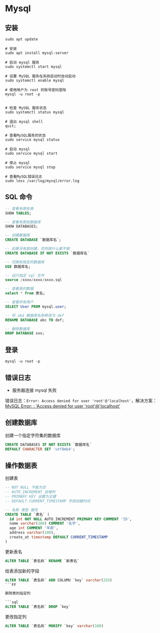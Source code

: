 # Mysql

## 安装

```shell
sudo apt update

# 安装
sudo apt install mysql-server

# 启动 mysql 服务
sudo systemctl start mysql

# 设置 MySQL 服务在系统启动时自动启动
sudo systemctl enable mysql

# 使用用户为 root 的账号密码登陆
mysql -u root -p


# 检查 MySQL 服务状态
sudo systemctl status mysql

# 退出 mysql shell
quit;

# 查看MySQL服务的状态
sudo service mysql status

# 启动 mysql
sudo service mysql start

# 停止 mysql
sudo service mysql stop

# 查看MySQL错误日志
sudo less /var/log/mysql/error.log
```

## SQL 命令

```sql
-- 查看有那些表
SHOW TABLES;

-- 查看有那些数据库
SHOW DATABASES;

-- 创建数据库
CREATE DATABASE `数据库名`;

-- 如果没有就创建，否则就什么都不做
CREATE DATABASE IF NOT EXISTS `数据库名`

-- 切换到指定的数据库
USE 数据库名;

-- 运行指定 sql 文件
source /xxxx/xxxx/xxxx.sql

-- 查看表的数据
select * from 表名;

-- 查看所有用户
SELECT User FROM mysql.user;

-- 将 abd 数据库名称修改为 def
RENAME DATABASE abc TO def;

-- 删除数据库
DROP DATABASE xxx;
```

## 登录

```shell
mysql -u root -p
```

## 错误日志

- 服务器连接 mysql 失败

错误日志：`Error: Access denied for user 'root'@'localhost'`，解决方案：[MySQL Error: : 'Access denied for user 'root'@'localhost'](https://stackoverflow.com/questions/41645309/mysql-error-access-denied-for-user-rootlocalhost)

## 创建数据库

创建一个指定字符集的数据库

```sql
CREATE DATABASES IF NOT EXISTS `数据库名`
DEFAULT CHARACTER SET 'utf8mb4';
```

## 操作数据表

创建表

```sql
-- NOT NULL 不能为空
-- AUTO_INCREMENT 自增列
-- PRIMARY KEY 设置为主键
-- DEFAULT CURRENT_TIMESTAMP 字段创建时间

-- 名称 类型 属性
CREATE TABLE `表名` (
  id int NOT NULL AUTO_INCREMENT PRIMARY KEY COMMENT 'ID',
  name varchar(100) COMMENT '名字',
  age int COMMENT '年龄',
  address varchar(100),
  create_at timestamp DEFAULT CURRENT_TIMESTAMP
)
```

更新表名

```sql
ALTER TABLE `表名称` RENAME `新表名`
```

给表添加新的字段

````sql
ALTER TABLE `表名称` ADD COLUMU `key` varchar(255)
```FF

删除表的指定列

```sql
ALTER TABLE `表名称` DROP `key`
````

更改指定列

```sql
ALTER TABLE `表名称` MODIFY `key` varchar(100)
```
